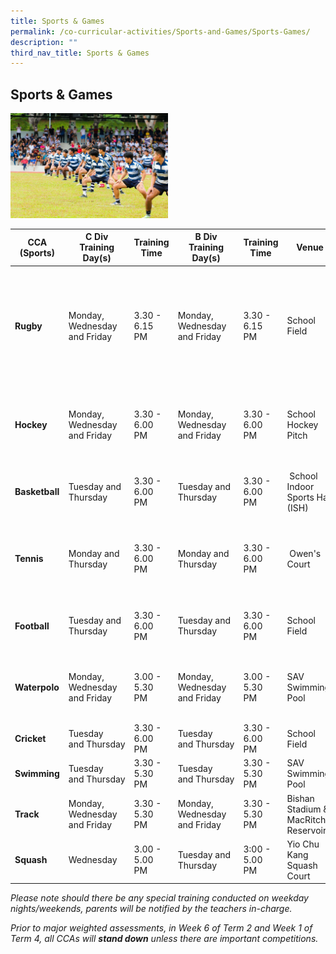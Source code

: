 ```yaml
---
title: Sports & Games
permalink: /co-curricular-activities/Sports-and-Games/Sports-Games/
description: ""
third_nav_title: Sports & Games
---
```

## Sports & Games

<img src="/images/Saints Experience -_ CCAs -_ Sports and Games.jpeg" 
     style="width:50%">
		 

| CCA (Sports) | C Div Training Day(s) | Training Time | B Div Training Day(s) | Training Time | Venue | Teacher(s) In-Charge |
| -------- | -------- | -------- | -------- | -------- |  -------- | -------- |
| **Rugby**     | Monday, Wednesday and Friday    | 3.30 - 6.15 PM     | Monday, Wednesday and Friday     | 3.30 - 6.15 PM     | School Field     |  Mr Aaron Kong, Mr Benedict Tan, Ms Tan Yii Yann, Mr Lin Daoxing and Mr Cheong Peng Yong |
| **Hockey**     | Monday, Wednesday and Friday    | 3.30 - 6.00 PM     | Monday, Wednesday and Friday     | 3.30 - 6.00 PM     | School Hockey Pitch     | Ms Roshnah Begum, Ms Sin Jing Ting and Ms Ratna Illyas |
| **Basketball**     | Tuesday and Thursday    | 3.30 - 6.00 PM     | Tuesday and Thursday     | 3.30 - 6.00 PM     |  School Indoor Sports Hall (ISH)     |  Mr Vincent Lai, Mr Liu Liming and Ms Wang Kai Qi |
| **Tennis**     | Monday and Thursday | 3.30 - 6.00 PM     | Monday and Thursday     | 3.30 - 6.00 PM     |  Owen's Court | Ms Vanessa Poh,  Mr Jimmy Koh and Mr Lam Wai Leong |
| **Football**     | Tuesday and Thursday  | 3.30 - 6.00 PM     | Tuesday and Thursday  | 3.30 - 6.00 PM    | School Field    | Mr Rajesh, Mr Osman and Mr Liang Sea Fong |
| **Waterpolo**     | Monday, Wednesday and Friday   | 3.00 - 5.30 PM     | Monday, Wednesday and Friday  |3.00 - 5.30 PM   | SAV Swimming Pool   | Mr Ng Eu Khim, Ms Veronica Lye and Ms Sharifah |
| **Cricket**     | Tuesday and Thursday   | 3.30 - 6.00 PM     | Tuesday and Thursday  | 3.30 - 6.00 PM   |  School Field   | Mrs Raj and Mdm Alifa |
| **Swimming**    | Tuesday and Thursday   | 3.30 - 5.30 PM     | Tuesday and Thursday  | 3.30 - 5.30 PM   | SAV Swimming Pool   | Mr Tan Yan Ho |
| **Track**    |  Monday, Wednesday and Friday   | 3.30 - 5.30 PM     | Monday, Wednesday and Friday  | 3.30 - 5.30 PM   | Bishan Stadium & MacRitchie Reservoir  | Mr Zulhaqqim |
| **Squash**    |  Wednesday  | 3.00 - 5.00 PM     | Tuesday and Thursday  | 3:00 - 5.00 PM   | Yio Chu Kang Squash Court  | Ms Ng Pei Shing |

_Please note should there be any special training conducted on weekday nights/weekends, parents will be notified by the teachers in-charge._ 

_Prior to major weighted assessments, in Week 6 of Term 2 and Week 1 of Term 4, all CCAs will **stand down** unless there are important competitions._